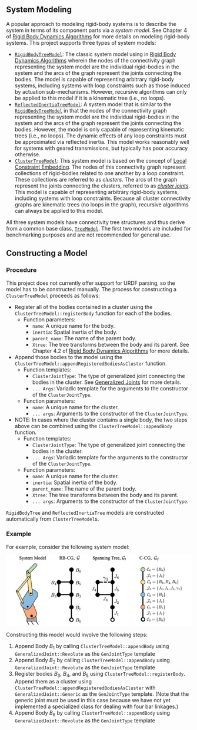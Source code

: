 ## System Modeling

A popular approach to modeling rigid-body systems is to describe the system in terms of its component parts via a *system model*.
See Chapter 4 of [Rigid Body Dynamics Algorithms](https://link.springer.com/book/10.1007/978-1-4899-7560-7) for more details on modeling rigid-body systems.
This project supports three types of system models:
- [`RigidBodyTreeModel`](RigidBodyTreeModel.h): The classic system model using in [Rigid Body Dynamics Algorithms](https://link.springer.com/book/10.1007/978-1-4899-7560-7) wherein the nodes of the connectivity graph representing the system model are the individual rigid-bodies in the system and the arcs of the graph represent the joints connecting the bodies. The model is capable of representing arbitrary rigid-body systems, including systems with loop constraints such as those induced by actuation sub-mechanisms. However, recursive algorithms can only be applied to this model if it is a kinematic tree (i.e., no loops).
- [`ReflectedInertiaTreeModel`](ReflectedInertiaTreeModel.h): A system model that is similar to the [`RigidBodyTreeModel`](RigidBodyTreeModel.h) in that the nodes of the connectivity graph representing the system model are the individual rigid-bodies in the system and the arcs of the graph represent the joints connecting the bodies. However, the model is only capable of representing kinematic trees (i.e., no loops). The dynamic effects of any loop constraints must be approximated via reflected inertia. This model works reasonably well for systems with geared transmissions, but typically has poor accuracy otherwise.
- [`ClusterTreeModel`](ClusterTreeModel.h): This system model is based on the concept of [Local Constraint Embedding](https://watermark.silverchair.com/139_1.pdf?token=AQECAHi208BE49Ooan9kkhW_Ercy7Dm3ZL_9Cf3qfKAc485ysgAABPswggT3BgkqhkiG9w0BBwagggToMIIE5AIBADCCBN0GCSqGSIb3DQEHATAeBglghkgBZQMEAS4wEQQM_xIaE1ddNZNz0akWAgEQgIIEroMHb7DtoeNXwCrkoyn-X6Wzf2z1aRWC2U6IM-YbWVi1W5HLj4UTZBLSEFibgNkxXYYrMFXill35hTq70_LRlyTOUBS_KGuLuWnFMo90H_YWzZT6XZHEiLbXlCacse6cn81-HWbCpoWJ5YbGarTHHOSvuQskUElfjFhsHTtAEUbSJR6HxNHHwH34zDqRtgEh5CnlT1aea2We9ohKhljlgdLjbik-hLyOx_nTXTtB4KBB7nr9A9gzJn_DLmdKMpLYjkX-jo_Y5O_hUMoF9K4HpVzckQdw03Php4NpuXyng5JLhnzEFbwz9QyNCEu-f8Mwu62r2krTo7t1FkRCR6s8qkCTUZijEYlREIKnSAG3vufSSsawfz40gjCDqOfH2kn9EAPJYsIrZ6bQvhAHT54kj9oPmpedEQqiMCX9rbvmXOPqNR7htAbfjivARim7L3lLl2HX1uE-6mamOEo1H456aP3Tlhb9LY3hoVXMRvsbhEQtG8ECxAJlc-xcGH7Y0h5Cm6n9zEwA9U7-YK3YGr7-0tBzgU_EdevTmFCvZABO0ytbWMRDiP_QJj0wr30jplY9W_j-dGETyWvltx1HhvzKzKTqbbn6EqGNDIVyWJG_IguYqV4Mn9jPCewCILc12vQqfbwlFv5SVq4FkCRN1vQk0IMHh3YyI_16LVE2bQ965MAEonHftU4v3vnueZxxZhNnnzkjNYHJIkLWMeOyzVLZE12avCmuRUuH4WJTHb8VggN3VN6qJbJy1fWPxgjkFl2G22wqLy_SB6la5p2W0uNA80DdOBsMIsN-QJm3zo4DL8M6yljMkadA2f_33HH_RbLOXVq-iOMq5kZBeuE9lgKgiYLqarZuCgO-JXPonL5cIBw4G4D7fY8C6g_n4uB3cFbP-CMjpTuc-vaxjVWqpNok2cobrTEZfTPNRvh8xpRoG3x62oEq55qfrZrK6THQchwiB3sJAlquZBcWJ5SoxnZ-qo5XHP21ia2cPZCiKZmb2EDgPfM5gpOjTLUqlhck3XAEZ0WXEnkz_s4Jr5PBzHA1B8XU98Q25v5PdbopyXevptW-EVUaCH81GnNL9eqknVZWB71GdX9SZ6GoO53RzmixmL_9J5kbMRVuzYF53TbWHUrjP9D2H8WEjanx2-hWDgfxkhCyqcnfHHccUj1SjRT0uXxpx1r2DY-yxhMp-sCphCt_ogyqkkp0nObC1eJbdBAeNvKSmyOiassCQtvv_LW_W4ZCqsLAcoWMjeEFgZ8Ap2I5-JeKVmdo7-vMKQXjV_kt4Fxx43AeEoXoKulPlxI1RcqFUbDg-dCITbyfvLMAc2zYGgOT013U1eQk_lFdbuui2veunfMjkTPaqPi_4tPjNDJ_pRaNQDzgxTFMHkzNVXdhWH8A22sKqY5FSrB9HVqPoQnC4lQcQxSmp5cmOmYunJoDMfZL6fugjMPxyjXJnmSk5o6gMY73U8cQgKOE5vWKWxlEp8jL-epFI7v9YdfRPlECXv6MAiAxeQFbMi--loXNetGRG4VD_I_W9b4Cmnny8Yk596_pVqydcr2b5V8fETtZfSKCm-ZLkAKmCg3IdpS1k0Yxor2j8d_67STKuO4). The nodes of this connectivity graph represent collections of rigid-bodies related to one another by a loop constraint. These collections are referred to as *clusters*. The arcs of the graph represent the joints connecting the clusters, referred to as [*cluster joints*](ClusterJoints/README.md). This model is capable of representing arbitrary rigid-body systems, including systems with loop constraints. Because all cluster connectivity graphs are kinematic trees (no loops in the graph), recursive algorithms can always be applied to this model.

All three system models have connectivity tree structures and thus derive from a common base class, [`TreeModel`](TreeModel.h). 
The first two models are included for benchmarking purposes and are not recommended for general use.

## Constructing a Model

### Procedure
This project does not currently offer support for URDF parsing, so the model has to be constructed manually.
The process for constructing a `ClusterTreeModel` proceeds as follows:
- Register all of the bodies contained in a cluster using the `ClusterTreeModel::registerBody` function for each of the bodies.
    - Function parameters:
        - `name`: A unique name for the body.
        - `inertia`: Spatial inertia of the body.
        - `parent_name`: The name of the parent body.
        - `Xtree`: The tree transforms between the body and its parent. See Chapter 4.2 of [Rigid Body Dynamics Algorithms](https://link.springer.com/book/10.1007/978-1-4899-7560-7) for more details.
- Append those bodies to the model using the `ClusterTreeModel::appendRegisteredBodiesAsCluster` function.
    - Function templates:
        - `ClusterJointType`: The type of generalized joint connecting the bodies in the cluster. See [Generalized Joints](ClusterJoints/README.md) for more details.
        - `... Args`: Variadic template for the arguments to the constructor of the `ClusterJointType`.
    - Function parameters:
        - `name`: A unique name for the cluster.
        - `... args`: Arguments to the constructor of the `ClusterJointType`.
- NOTE: In cases where the cluster contains a single body, the two steps above can be combined using the `ClusterTreeModel::appendBody` function.
    - Function templates:
        - `ClusterJointType`: The type of generalized joint connecting the bodies in the cluster.
        - `... Args`: Variadic template for the arguments to the constructor of the `ClusterJointType`.
    - Function parameters:
        - `name`: A unique name for the cluster.
        - `inertia`: Spatial inertia of the body.
        - `parent_name`: The name of the parent body.
        - `Xtree`: The tree transforms between the body and its parent.
        - `... args`: Arguments to the constructor of the `ClusterJointType`.

`RigidBodyTree` and `ReflectedInertiaTree` models are constructed automatically from `ClusterTreeModel`s.
### Example
For example, consider the following system model:
<div style="text-align:center;">
   <img src="../images/ConnectivityGraphExample.png" alt="drawing" width="600"/>
</div>

Constructing this model would involve the following steps:
1. Append Body $B_1$ by calling `ClusterTreeModel::appendBody` using `GeneralizedJoint::Revolute` as the `GenJointType` template
2. Append Body $B_2$ by calling `ClusterTreeModel::appendBody` using `GeneralizedJoint::Revolute` as the `GenJointType` template
3. Register bodies $B_3$, $B_4$, and $B_5$ using `ClusterTreeModel::registerBody`. Append them as a cluster using `ClusterTreeModel::appendRegisteredBodiesAsCluster` with `GeneralizedJoint::Generic` as the `GenJointType` template. (Note that the generic joint must be used in this case because we have not yet implemented a specialized class for dealing with four bar linkages.)
4. Append Body $B_6$ by calling `ClusterTreeModel::appendBody` using `GeneralizedJoint::Revolute` as the `GenJointType` template
